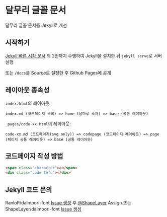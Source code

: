 달무리 글꼴 문서
===

달무리 글꼴 문서를 Jekyll로 개선 

## 시작하기

[Jekyll 빠른 시작 문서](https://jekyllrb-ko.github.io/docs/) 의 2번까지 수행하여 Jekyll을 설치한 뒤 ``jekyll serve``로 서버 실행

또는 `/docs`를 Source로 설정한 후 Github Pages에 공개

## 레이아웃 종속성

`index.html`의 레이아웃:
```
index.md (코드페이지 목록) => home (달마루 소개) => base (공통 레이아웃)
```

`_pages/code-xx.html`의 레이아웃:
```
code-xx.md (코드페이지(svg only)) => codepage (코드페이지 레이아웃) => page (페이지 공통 레이아웃) => base (공통 레이아웃)
```

## 코드페이지 작성 방법

```html
<span class="character">a</span>
<div class="code tofu"></div>
```

## Jekyll 코드 문의
RanloP/dalmoori-font [Issue 생성](https://github.com/RanolP/dalmoori-font/issues/new) 후 [@ShapeLayer](https://github.com/ShapeLayer) Assign 또는  
ShapeLayer/dalmoori-font [Issue 생성](https://github.com/ShapeLayer/dalmoori-font/issues/new)